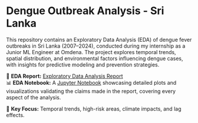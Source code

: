 # Dengue Outbreak Analysis - Sri Lanka  

This repository contains an Exploratory Data Analysis (EDA) of dengue fever outbreaks in Sri Lanka (2007–2024), conducted during my internship as a Junior ML Engineer at Omdena. The project explores temporal trends, spatial distribution, and environmental factors influencing dengue cases, with insights for predictive modeling and prevention strategies.

📄 **EDA Report:** [Exploratory Data Analysis Report](./Ashutosh_eda_report.pdf)  
📊 **EDA Notebook:** A [Jupyter Notebook](./Ashutosh_srilanka_dengue_weather_eda.ipynb) showcasing detailed plots and visualizations validating the claims made in the report, covering every aspect of the analysis.

🚀 **Key Focus:** Temporal trends, high-risk areas, climate impacts, and lag effects.
